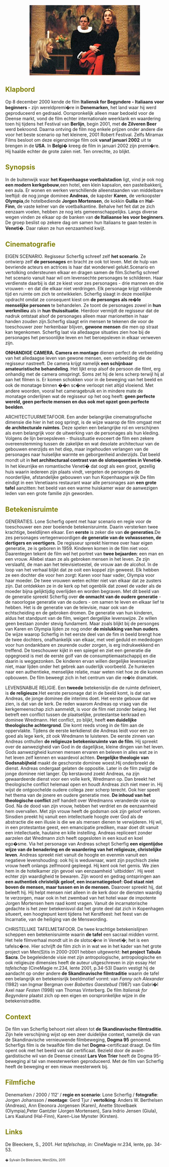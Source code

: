 <center>
<img src="italianforbeginners.jpg" >
</center>

<a name="KLA"></a>

## <font color="#808000">**Klapbord**</font>

Op 8 december 2000 kende de film **Italiensk for Begyndere - Italiaans voor beginners -** zijn wereldpremi�re in **Denemarken**, het land waar hij werd geproduceerd en gedraaid. Oorspronkelijk alleen maar bedoeld voor de Deense markt, vond de film echter internationale weerklank en waardering toen hij tijdens het Festival van **Berlijn**, begin 2001, met **de Zilveren Beer** werd bekroond. Daarna ontving de film nog enkele prijzen onder andere die voor het beste scenario op het kleinere, 2001 Robert Festival. Zelfs Miramax Films besloot om deze eigenzinnige film ook **vanaf januari 2002** uit te brengen in de **USA**. In **Belgi�** kreeg de film in januari 2002 zijn premi�re. Hij haalde echter de grote zalen niet. Ten onrechte, zo blijkt.

<a name="SYN"></a>

## <font color="#808000">**Synopsis**</font>

In de buitenwijk waar **het Kopenhaagse voetbalstadion** ligt, vind je ook nog **een modern kerkgebouw**,een hotel, een klein kapsalon, een pasteibakkerij, een aula. Er wonen en werken verschillende alleenstaanden van middelbare leeftijd: de nog jonge dominee **Andreas**, de kapster **Karen**, de verkoopster **Olympia**,de hotelbediende **Jorgen Mortensen**, de kokkin **Guilia** en **Hal-Finn**, de vaste kelner van de voetbalkantine. Behalve het feit dat ze zich eenzaam voelen, hebben ze nog iets gemeenschappelijks. Langs diverse wegen vinden ze elkaar op de banken van **de Italiaanse les voor beginners**. De groep beslist op zekere dag om samen hun Italiaans te gaan testen in **Veneti�**. Daar raken ze hun eenzaamheid kwijt.

<a name="CIN"></a>

## <font color="#808000">**Cinematografie**</font>

<span class="menstis">EIGEN SCENARIO</span>. Regisseur Scherfig schreef zelf **het scenario**. Ze ontwierp zelf **de personages** en bracht ze ook tot leven. Met de hulp van bevriende acteurs en actrices is haar dat wonderwel gelukt.Scenario en vertolking ondersteunen elkaar en dragen samen de film.Scherfig schreef het scenario vanuit haar wil om levensechte personages te schilderen. Haar verdienste daarbij is dat ze kiest voor zes personages - drie mannen en drie vrouwen - en dat die elkaar niet verdringen. Elk personage krijgt voldoende tijd en ruimte om zich te ontwikkelen. Scherfig slaagt in deze moeilijke opdracht omdat ze consequent kiest om **de personges als re�le menselijke personen** te behandelen. Ze toont de personages zowel in **hun werkmilieu** als in **hun thuissituatie**. Hierdoor vermijdt de regisseur dat de nadruk ontstaat alsof de personages alleen maar marionetten in haar handen zouden zijn.Scherfig slaagt erin mensen te tekenen die voor de toeschouwer zeer herkenbaar blijven, **gewone mensen** die men op straat kan tegenkomen. Scherfig laat via alledaagse situaties zien hoe bij de personages het persoonlijke leven en het beroepsleven in elkaar verweven zijn.  

<span class="menstis">**ONHANDIGE CAMERA**</span>**. Camera en montage** dienen perfect de verbeelding van het alledaagse leven van gewone mensen, een verbeelding die de regisseur nastreeft. De camera krijgt namelijk **een schijnbaar amateuristische behandeling**. Het lijkt erop alsof de persoon die filmt, erg onhandig met de camera omspringt. Soms zet hij de lens scherp terwijl hij al aan het filmen is. Er komen schokken voor in de beweging van het beeld en ook de monatage binnen ��n sc�ne verloopt niet altijd vloeiend. Met andere woorden, vooral het cameragebruik en in mindere mate de monatage onderlijnen wat de regisseur op het oog heeft: **geen perfecte wereld, geen perfecte mensen en dus ook met opzet geen perfecte beelden**.

<span class="menstis">ARCHITECTUURMETAFOOR</span>. Een ander belangrijke cinematografische dimensie die hier in het oog springt, is de wijze waarop de film omgaat met **de architecturale ruimtes**. Deze spelen een belangrijke rol en verschijnen als even belangrijk voor de uitwerking van de personages als hun kleding. Volgens de lijn beroepsleven - thuissituatie evoceert de film een zekere overeenstemming tussen de zakelijke en wat desolate architectuur van de gebouwen enerzijds en het diep, maar ingehouden verlangen van de personages naar huiselijke warmte en geborgenheid anderzijds. Dat beeld mondt uit in **het architecturaal contrast van de slotsequenties in Veneti�**. In het kleurrijke en romantische Veneti� dat oogt als een groot, gezellig huis waarin iedereen zijn plaats vindt, vergeten de personges de noorderlijke, afstandelijke gebouwen van hun Kopenhaagse wijk De film eindigt in een Venetiaans restaurant waar alle personages aan **een grote tafel** aanzitten: het beeld van een warme huiskamer waar de aanwezigen leden van een grote familie zijn geworden.

<a name="BET"></a>

## <font color="#808000">**Betekenisruimte**</font>

<span class="menstis">GENERATIES</span>. Lone Scherfig opent met haar scenario en regie voor de toeschouwer een zeer boeiende betekenisruimte. Daarin versterken twee krachtige, beeldlijnen elkaar. Een **eerste** is zeker die van **de generaties**.De zes personages vertegenwoordigen **de generatie van de volwassenen, de dertigers en veertigers**. De regisseur spreekt hiermee over haar eigen generatie, ze is geboren in 1959\. Kinderen komen in de film niet voor. Daarentegen tekent de film wel het portret van **twee bejaarden**: een man en een vrouw. Allebei staan ze als gebroken mensen in het leven. Ze zijn verslaafd, de man aan het televisietoestel, de vrouw aan de alcohol. In de loop van het verhaal blijkt dat ze ooit een koppel zijn geweest. Elk hebben ze een dochter die voor hen zorgt: Karen voor haar vader, Olympia voor haar moeder. De twee vrouwen weten echter niet van elkaar dat ze zusters zijn. Dat ontdekken ze in de kerk op het ogenblik dat zowel de vader als de moeder bijna gelijktijdig overlijden en worden begraven. Met dit beeld van de generatie spreekt Scherfig over **de onmacht van de oudere generatie** - de naoorlogse generatie van de ouders - om samen te leven en elkaar lief te hebben. Het is de generatie van de televisie, maar ook van de echtscheiding en de gebroken dromen. De generatie van hun kinderen, aldus het standpunt van de film, weigert dergelijke levenswijze. Ze willen geen bestaan zonder stevig fundament. Maar zoals blijkt bij de personges van Karen en Olympia lijden ze nog onder **de mislukking van hun ouders**. De wijze waarop Scherfig in het eerste deel van de fim in beeld brengt hoe de twee dochters, onafhankelijk van elkaar, met veel geduld en mededogen voor hun ondankbare en zeurende ouder zorgen, is erg indrukwekkend en treffend. De toeschouwer kijkt in een spiegel en ziet een generatie die opgegroeid is met de eerste golf van de consumptiemaatschappij en die daarin is weggezonken. De kinderen ervan willen dergelijke levenswijze niet, maar lijden onder het gebrek aan ouderlijk voorbeeld. Ze hunkeren naar een authentieke, menselijke relatie, maar weten niet hoe ze die kunnen opbouwen. De film beweegt zich in het centrum van die re�le dramatiek.  

<span class="menstis">LEVENSNABIJE RELIGIE</span>. Een **tweede** betekenislijn die de ruimte definieert, is **de religieuze**.Het eerste personage dat in de beeld komt, is dat van Andreas, de jonge dominee die interims doet. Het eerste gebouw dat we zien, is dat van de kerk. De reden waarom Andreas op vraag van die kerkgemeenschap zich aanmeldt, is voor de film niet zonder belang. Het betreft een conflict tussen de plaatselijke, protestantse kerkraad en dominee Wredmann. Het conflict, zo blijkt, heeft **een duidelijke theologische achtergrond**. Die komt reeds vroeg in de film aan de oppervlakte. Tijdens de eerste kerkdienst die Andreas leidt voor een zo goed als lege kerk, zit ook Wredmann te luisteren. De eerste zinnen van Andreas onthullen **de religieuze betekenisruimte van de film**. Hij spreekt over de aanwezigheid van God in de dagelijkse, kleine dingen van het leven. Gods aanwezigheid kunnen mensen ervaren en beleven in alles wat ze in het leven zelf kennen en waardevol achten. **Dergelijke theologie van Godsnabijheid** maakt de geschorste dominee woest.Hij onderbreekt de dienst. Andreas ondergaat gelaten de oppositie. Later in de film zwijgt de jonge dominee niet langer. Op kerstavond zoekt Andreas, na zijn gewaardeerde dienst voor een volle kerk, Wredmann op. Dan breekt het theologische conflict helemaal open en houdt Andreas zich niet meer in. Hij wijst de ontgoochelde oudere collega zeer scherp terecht. Ook hier speelt het thema van de jonere en oudere generatie mee. **De inhoud van het theologische conflict** zelf handelt over Wredmanns veranderde visie op God. Na de dood van zijn vrouw, hebben het verdriet en de eenzaamheid hem overvallen. Met zijn vrouw heeft de godsman ook zijn geloof verloren. Sinsdien preekt hij vanuit een intellectuele hoogte over God als de abstractie die een illusie is die we als mensen dienen te verwijderen. Hij wil, in een protestantse geest, een emancipatie prediken, maar doet dit vanuit een intellectuele, hautaine en kille instelling. Andreas repliceert zonder aarzelen dat Wredmann zich heeft opgesloten in een koud en koel ego�sme. Via het personage van Andreas schept Scherfig **een eigentijdse wijze van de benadering en de waardering van het religieuze, christelijke leven**. Andreas spreekt niet vanuit de hoogte en evenmin vanuit een negatieve levenshouding: ook hij is weduwnaar, want zijn psychisch zieke vrouw heeft onlangs zelfmoord gepleegd. Hij kent ook het gemis. We zien hem in de hotelkamer zijn gevoel van eenzaamheid 'uitbidden'. Hij weet echter zijn waardigheid te bewaren. Zijn woord en gedrag ontspringen aan **een authentiek christelijk geloof, een incarnatiegeloof: God staat niet boven de mensen, maar tussen en in de mensen.** Daarover spreekt hij, dat beleeft hij. Hij helpt mensen niet alleen in de kerk door de diensten waardig te verzorgen, maar ook in het zwembad van het hotel waar de impotente Jorgen Mortensen hem raad komt vragen. Vanuit de incarnatorische gedachte is het zeer betekenisvol dat het grote deel dat zich in Kopenhagen situeert, een hoogtepunt kent tijdens het Kerstfeest: het feest van de Incarnatie, van de heiliging van de Menswording.  

<span class="menstis">CHRISTELIJKE TAFELMETAFOOR.</span> De twee krachtige betekenislijnen scheppen een betekenisruimte waarin **de tafel** een sacraal midden vormt. Het hele filmverhaal mondt uit in de slotsc�ne in Veneti�; het is een tafelsc�ne. Hier schrijft de film zich in in wat we in het kader van het grote project van Men(S)tis in 2000-2001 hebben uitgewerkt: **het project Tabula Sacra**. De begeleidende visie met zijn antropologische, antropologische en ook religieuze dimensies heeft de auteur uitgeschreven in zijn essay _Het tafelschap_ (CineMagie nr.234, lente 2001, p.34-53) Daarin vestigt hij de aandacht op onder andere **de Skandinavische filmtraditie** waarin de tafel een belangrijk en betekenisrijk beeldmotief vormt: van _Fanny och Alexander_ (1982) van Ingmar Bergman over _Babettes Gaestebud_ (1987) van Gabri�l Axel naar _Festen_ (1998) van Thomas Vinterberg. De film _Italiensk for Begyndere_ plaatst zich op een eigen en oorspronkelijke wijze in die betekenistraditie.

<a name="CON"></a>

## <font color="#808000">**Context**</font>

De film van Scherfig behoort niet alleen tot **de Skandinavische filmtraditie**. Zijn hele verschijning wijst op een zeer duidelijke context, namelijk die van de Skandinavische vernieuwende filmbeweging, **Dogma 95** genoemd. Scherfigs film is de twaalfde film die het **Dogma**-certificaat draagt. De film opent ook met het beeld van dat certificaat. Bezield door de avant-gardistische wil van de Deense cineast **Lars Von Trier** heeft de Dogma 95-beweging al tal van meesterwerken geproduceerd. Met de film van Scherfig heeft de beweging er een nieuw meesterwerk bij.

<a name="FIL"></a>

## <font color="#808000">**Filmfiche**</font>

Denemarken / 2000 / 112' / **regie en scenario**: Lone Scherfig / **fotografie**: Jorgen Johansson / **montage**: Gerd Tjur / **vertolking**: Anders W. Berthelsen (Andreas), Ann Eleonora Jorgensen (Karen), Anette Stovelbaek (Olympia),Peter Gantzler (Jorgen Mortensen), Sara Indrio Jensen (Giula), Lars Kaalund (Hal-Finn), Karen-Lise Mynster (Kirsten).

<a name="LIN"></a>

## <font color="#808000">**Links**</font>

De Bleeckere, S., 2001\. _Het tafelschap, in:_ CineMagie nr.234, lente, pp. 34-53.

<font size="-2">� Sylvain De Bleeckere, Men(S)tis, 2011</font>
